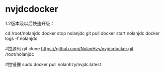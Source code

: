 # nvjdcdocker
1.2版本及以后快速升级：

cd /root/nolanjdc
docker stop nolanjdc
git pull
docker start nolanjdc
docker logs -f nolanjdc 

#拉源码
git clone https://github.com/NolanHzy/nvjdcdocker.git /root/nolanjdc

#拉镜像
sudo docker pull nolanhzy/nvjdc:latest
